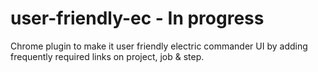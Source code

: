 user-friendly-ec - In progress
==

Chrome plugin to make it user friendly electric commander UI by adding frequently required links on project, job & step.
